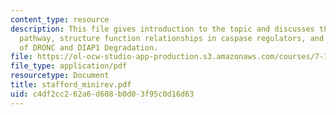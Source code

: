 ```yaml
---
content_type: resource
description: This file gives introduction to the topic and discusses the caspase activation
  pathway, structure function relationships in caspase regulators, and the Mechanism
  of DRONC and DIAP1 Degradation.
file: https://ol-ocw-studio-app-production.s3.amazonaws.com/courses/7-16-experimental-molecular-biology-biotechnology-ii-spring-2005/c4df2cc262a6d608b0d03f95c0d16d63_stafford_minirev.pdf
file_type: application/pdf
resourcetype: Document
title: stafford_minirev.pdf
uid: c4df2cc2-62a6-d608-b0d0-3f95c0d16d63
---
```

